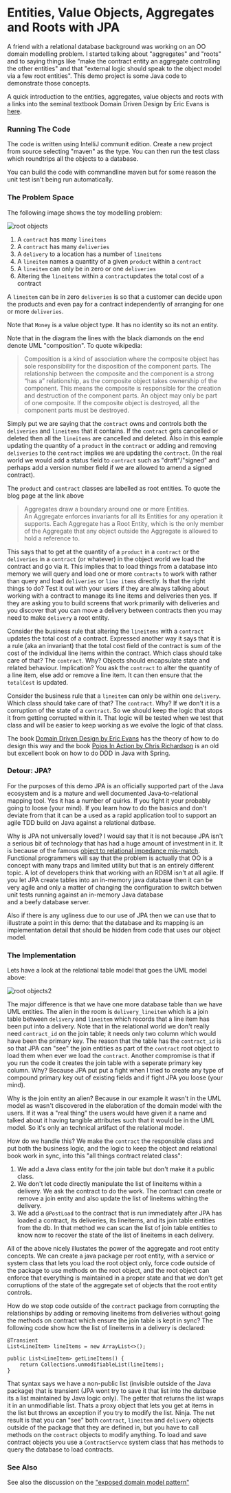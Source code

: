 
# Entities, Value Objects, Aggregates and Roots with JPA

A friend with a relational database background was working on an OO 
domain modelling problem. I started talking about "aggregates" and "roots" 
and to saying things like "make the contract entity an aggregate 
controlling the other entities" and that "external logic 
should speak to the object model via a few root entities". This demo 
project is some Java code to demonstrate those concepts. 

A quick introduction to the entities, aggregates, value objects and roots 
with a links into the seminal textbook Domain Driven Design by 
Eric Evans is [here](https://lostechies.com/jimmybogard/2008/05/21/entities-value-objects-aggregates-and-roots/). 


### Running The Code

The code is written using IntelliJ communit edition. Create a new project from source selecting "maven" as the type. You can then run the test class which roundtrips all the objects to a database. 

You can build the code with commandline maven but for some reason the unit test isn't being run automatically. 

### The Problem Space

The following image shows the toy modelling problem: 

![root objects](root-objects1.png "Root Objects 1")

 1. A `contract` has many `lineitems` 
 1. A `contract` has many `deliveries` 
 1. A `delivery` to a location has a number of `lineitems`
 1. A `lineitem` names a quantity of a given `product` within a `contract`
 1. A `lineitem` can only be in zero or one `deliveries`
 1. Altering the `lineitems` within a `contract`updates the total cost of a contract

A `lineitem` can be in zero `deliveries` is so that a customer 
can decide upon the products and even pay for a contract independently of 
arranging for one or more `deliveries`. 

Note that `Money` is a value object type. It has no identity so its not 
an entity.  

Note that in the diagram the lines with the black diamonds on the end denote 
UML "composition". To quote wikipedia: 

> Composition is a kind of association where the composite object has 
> sole responsibility for the disposition of the component parts. 
> The relationship between the composite and the component is a strong 
> “has a” relationship, as the composite object takes ownership of the 
> component. This means the composite is responsible for the creation and 
> destruction of the component parts. An object may only be part of one 
> composite. If the composite object is destroyed, all the component parts 
> must be destroyed. 

Simply put we are saying that the `contract` owns and controls both the `deliveries` and 
`lineitems` that it contains. If the `contract` gets cancelled or deleted then 
all the `lineitems` are cancelled and deleted. Also in this eample updating 
the quantity of a `product` in the `contract` or adding and removing `deliveries` 
to the `contract` implies we are updating the `contract`. (In the real world we 
would add a status field to `contract` such as "draft"/"signed" and perhaps 
add a version number field if we are allowed to amend a signed contract). 

The `product` and `contract` classes are labelled as root entities. To 
quote the blog page at the link above 

> Aggregates draw a boundary around one or more Entities.  
> An Aggregate enforces invariants for all its Entities 
> for any operation it supports.  Each Aggregate has a Root 
> Entity, which is the only member of the Aggregate that any 
> object outside the Aggregate is allowed to hold a reference to. 

This says that to get at the quantity of a `product` in a `contract` or the 
`deliveries` in a `contract` (or whatever) in the object world we load the 
contract and go via it. This implies that to load things from a database 
into memory we will query and load one or more `contracts` to work with rather than 
query and load `deliveries` or `line items` directly. Is that the 
right things to do? Test it out with your users if they are always talking about working 
with a contract to manage its line items and deliveries then yes. If they 
are asking you to build screens that work primarily with deliveries and 
you discover that you can move a delivery between contracts then you 
may need to make `delivery` a root entity. 

Consider the business rule that altering the `lineitems` with a `contract`
updates the total cost of a contract. Expressed another way it says that 
it is a rule (aka an invariant) that the total cost field of the contract 
is sum of the cost of the individual line items within the contract. Which 
class should take care of that? The `contract`. Why? Objects should 
encapsulate state and related behaviour. Implication? You ask the `contract` 
to alter the quantity of a line item, else add or remove a line item. It 
can then ensure that the `totalCost` is updated. 

Consider the business rule that a `lineitem` can only be within one 
`delivery`. Which class should take care of that? The `contract`. Why? 
If we don't it is a corruption of the state of a `contract`. So we should 
keep the logic that stops it from getting corrupted within it. That logic will 
be tested when we test that class and will be easier to keep working 
as we evolve the logic of that class. 

The book [Domain Driven Design by Eric Evans](http://domainlanguage.com/ddd/) has the theory of how to do design 
this way and the book [Pojos In Action by Chris Richardson](https://www.manning.com/books/pojos-in-action) is an 
old but excellent book on how to do DDD in Java with Spring. 

### Detour: JPA? 

For the purposes of this demo JPA is an officially supported part of the 
Java ecosystem and is a mature and well documented Java-to-relational 
mapping tool. Yes it has a number of quirks. If you fight 
it your probably going to loose (your mind). If you learn how to do the 
basics and don't deviate from that it can be a used as a rapid application 
tool to support an agile TDD build on Java against a relational datbase. 

Why is JPA not universally loved? I would say that it is not because JPA 
isn't a serious bit of technology that has had a huge amount of investment 
in it. It is because of the famous [object to relational impedance mis-match](https://en.wikipedia.org/wiki/Object-relational_impedance_mismatch). 
Functional programmers will say that the problem is actually that OO is 
a concept with many traps and limited utility but that is an entirely 
different topic. A lot of developers think that working with an RDBM isn't 
at all agile. If you let JPA create tables into an in-memory java database 
then it can be very agile and only a matter of changing the configuration 
to switch betwen unit tests running against an in-memory Java database  
and a beefy database server. 

Also if there is any ugliness due to our use of JPA then we can use that to 
illustrate a point in this demo: that the database and its mapping is an 
implementation detail that should be hidden from code that uses our object model. 

### The Implementation

Lets have a look at the relational table model that goes the UML model above: 

![root objects2](root-objects2.png "Root Objects 2")

The major difference is that we have one more database table than we 
have UML entities. The alien in the room is `delivery_lineitem` which is a 
join table between `delivery` and `lineitem` which records that a line 
item has been put into a delivery. Note that in the relational world we 
don't really need `contract_id` on the join table; it needs only two 
column which would have been the primary key. The reason that the table 
has the `contract_id` is so that JPA can "see" the join entities as part 
of the `contract` root object to load them when ever we load the `contract`. 
Another compromise is that if you run the code it creates the join table with 
a seperate primary key column. Why? Because JPA put put a fight when I tried 
to create any type of compound primary key out of existing fields and if 
fight JPA you loose (your mind). 

Why is the join entity an alien? Because in our example it wasn't in the UML 
model as wasn't discovered in the elaboration of the domain model with the 
users. If it was a "real thing" the users would have given it a name and talked 
about it having tangible attributes such that it would be in the UML model. So 
it's only an technical artifact of the relational model.

How do we handle this? We make the `contract` the responsible class and 
put both the business logic, and the logic to keep the object and relational 
book work in sync, into this "all things contract related class": 

 1. We add a Java class entity for the join table but don't make it a public class. 
 2. We don't let code directly manipulate the list of lineitems within a delivery. 
  We ask the contract to do the work. The contract can create or remove a 
   join entity and also update the list of lineitems withing the delivery.
 3. We add a `@PostLoad` to the contract that is run immediately after JPA has 
 loaded a contract, its deliveries, its lineitems, and its join table entities 
 from the db. In that method we can scan the list of join table entities 
 to know now to recover the state of the list of lineitems in each delivery.
   
All of the above nicely illustates the power of the aggregate and root entity 
concepts. We can create a java package per root entity, with a service or 
system class that lets you load the root object only, force code outside 
of the package to use methods on the root object, and the root object can 
enforce that everything is maintained in a proper state and that we don't 
get corruptions of the state of the aggregate set of objects that the root 
entity controls. 
 
How do we stop code outside of the `contract` package from corrupting 
the relationships by adding or removing lineitems from deliveries without 
going the methods on contract which ensure the join table is kept in sync? 
The following code show how the list of lineitems in a delivery is declared: 
    
    @Transient
    List<LineItem> lineItems = new ArrayList<>();
    
    public List<LineItem> getLineItems() {
        return Collections.unmodifiableList(lineItems);
    }

That syntax says we have a non-public list (invisible outside of the 
Java package) that is transient (JPA wont try to save it that list into 
the datbase its a list maintained by Java logic only). The getter that 
returns the list wraps it in an unmodifiable list. Thats a proxy object 
that lets you get at items in the list but throws an exception if you try 
to modify the list. Ninja. The net result is that you can "see" both 
`contract`, `lineitem` and `delivery` objects outside of the package that 
they are defined in, but you have to call methods on the `contract` objects 
to modify anything. To load and save contract objects you use a `ContractServce` 
system class that has methods to query the database to load contracts. 

### See Also

See also the discussion on the ["exposed domain model pattern"](http://codereview.stackexchange.com/questions/93511/data-transfer-objects-vs-entities-in-java-rest-server-application/93533#93533)
